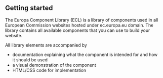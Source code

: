 ## Getting started

The Europa Component Library (ECL) is a library of components used in all European Commission websites hosted under ec.europa.eu domain. 
The library contains all available components that you can use to build your website.

All library elements are accompanied by

*	documentation explaining what the component is intended for and how it should be used
*	a visual demonstration of the component
*	HTML/CSS code for implementation

